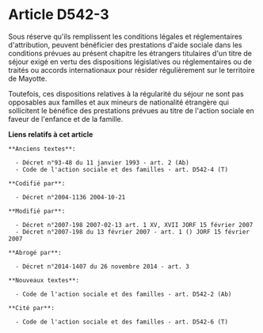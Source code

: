 # Article D542-3

Sous réserve qu'ils remplissent les conditions légales et réglementaires d'attribution, peuvent bénéficier des prestations
d'aide sociale dans les conditions prévues au présent chapitre les étrangers titulaires d'un titre de séjour exigé en vertu
des dispositions législatives ou réglementaires ou de traités ou accords internationaux pour résider régulièrement sur le
territoire de Mayotte.

Toutefois, ces dispositions relatives à la régularité du séjour ne sont pas opposables aux familles et aux mineurs de
nationalité étrangère qui sollicitent le bénéfice des prestations prévues au titre de l'action sociale en faveur de l'enfance
et de la famille.

**Liens relatifs à cet article**

	**Anciens textes**:

	  - Décret n°93-48 du 11 janvier 1993 - art. 2 (Ab)
	  - Code de l'action sociale et des familles - art. D542-4 (T)

	**Codifié par**:

	  - Décret n°2004-1136 2004-10-21

	**Modifié par**:

	  - Décret n°2007-198 2007-02-13 art. 1 XV, XVII JORF 15 février 2007
	  - Décret n°2007-198 du 13 février 2007 - art. 1 () JORF 15 février 2007

	**Abrogé par**:

	  - Décret n°2014-1407 du 26 novembre 2014 - art. 3

	**Nouveaux textes**:

	  - Code de l'action sociale et des familles - art. D542-2 (Ab)

	**Cité par**:

	  - Code de l'action sociale et des familles - art. D542-6 (T)
